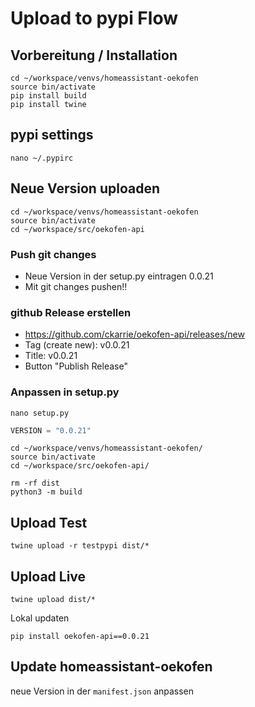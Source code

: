 # Upload to pypi Flow
## Vorbereitung / Installation
```
cd ~/workspace/venvs/homeassistant-oekofen
source bin/activate
pip install build
pip install twine
```

## pypi settings 
```
nano ~/.pypirc
```

## Neue Version uploaden
```
cd ~/workspace/venvs/homeassistant-oekofen
source bin/activate
cd ~/workspace/src/oekofen-api
```

### Push git changes
- Neue Version in der setup.py eintragen 0.0.21
- Mit git changes pushen!!

### github Release erstellen
- https://github.com/ckarrie/oekofen-api/releases/new
- Tag (create new): v0.0.21
- Title: v0.0.21
- Button "Publish Release"

### Anpassen in setup.py
```
nano setup.py
```
```python
VERSION = "0.0.21"

```

```
cd ~/workspace/venvs/homeassistant-oekofen/
source bin/activate
cd ~/workspace/src/oekofen-api/

rm -rf dist
python3 -m build
```

## Upload Test
```
twine upload -r testpypi dist/*
```

## Upload Live
```
twine upload dist/*
```

Lokal updaten

```
pip install oekofen-api==0.0.21
```

## Update homeassistant-oekofen
neue Version in der `manifest.json` anpassen
